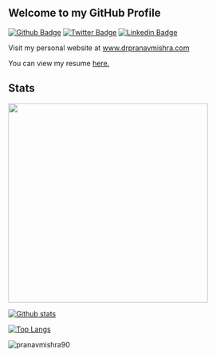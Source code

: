 ## Welcome to my GitHub Profile

[![Github Badge](https://img.shields.io/badge/-pranavmishra90-grey?style=flat&logo=github&logoColor=white&link=https://github.com/pranavmishra90/)](https://www.github.com/pranavmishra90/) [![Twitter Badge](https://img.shields.io/badge/-drpranavmishra-00acee?style=flat&logo=twitter&logoColor=white&link=https://twitter.com/drpranavmishra/)](https://www.twitter.com/drpranavmishra/) [![Linkedin Badge](https://img.shields.io/badge/-drpranavmishra-0072b1?style=flat&logo=Linkedin&logoColor=white&link=https://www.linkedin.com/in/drpranavmishra/)](https://www.linkedin.com/in/drpranavmishra/)  

Visit my personal website at www.drpranavmishra.com

<p align='left'> You can view my resume <a href='https://www.drpranavmishra.com/wp-content/uploads/cv/Pranav%20Mishra%20Curriculum%20Vitae.pdf' target=_blank><u>here</u>.</a></p>


## Stats
<img src="https://cr-ss-service.azurewebsites.net/api/ScreenShot?widget=summary&username=pranavmishra90&badges=3&branding=false&style=--header-bg-color:%23000;--badge-text-color:%23fff;--name-font-size:%2020px;" width="400" />






[![Github stats](https://github-readme-stats.vercel.app/api?username=pranavmishra90&show_icons=true&include_all_commits=true)](https://github.com/pranavmishra90/github-readme-stats)

[![Top Langs](https://github-readme-stats.vercel.app/api/top-langs/?username=pranavmishra90&layout=compact)](https://github.com/pranavmishra90/github-readme-stats)
<p align=left> <img src=https://komarev.com/ghpvc/?username=pranavmishra90 alt=pranavmishra90 /> </p>
